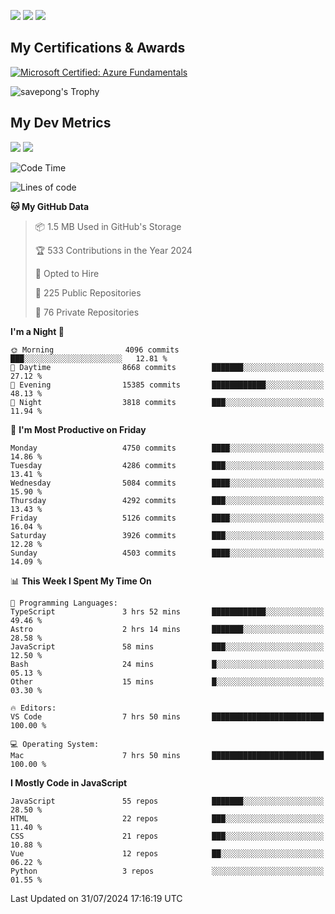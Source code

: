 [<img src="https://img.shields.io/badge/pongsiri.pisutakarathada.com-%230077B5.svg?&style=for-the-badge&color=orange" />](https://pongsiri.pisutakarathada.com)
[<img src="https://img.shields.io/badge/apps.saveworld.co-%230077B5.svg?&style=for-the-badge&color=2aa889" />](https://apps.saveworld.co)
[<img src="https://img.shields.io/badge/linkedin-%230077B5.svg?&style=for-the-badge&logo=linkedin&logoColor=white" />](https://www.linkedin.com/in/savepong)

<!--
[![savepong' github stats](https://github-readme-stats.vercel.app/api?username=savepong&show_icons=true&count_private=true&theme=gotham&hide_border=true&bg_color=00000000&text_color=768390FF)](https://pongsiri.pisutakarathada.com/posts/stats)

[![GitHub Streak](https://github-readme-streak-stats.herokuapp.com?user=savepong&theme=gotham&hide_border=true&background=00000000&dates=768390FF)](https://pongsiri.pisutakarathada.com/posts/stats)

[![Top Langs](https://github-readme-stats.vercel.app/api/top-langs/?username=savepong&layout=compact&langs_count=10&theme=gotham&hide_border=true&bg_color=00000000&text_color=768390FF)](https://pongsiri.pisutakarathada.com/posts/stats)

<!-- [![savepong's wakatime stats](https://github-readme-stats.vercel.app/api/wakatime?username=@savepong&layout=default&theme=gotham&hide_border=true&bg_color=00000000&text_color=768390FF)](https://pongsiri.pisutakarathada.com/posts/stats) -->

## My Certifications & Awards

<!--START_SECTION:badges-->
[![Microsoft Certified: Azure Fundamentals](https://images.credly.com/size/160x160/images/be8fcaeb-c769-4858-b567-ffaaa73ce8cf/image.png)](http://www.credly.com/badges/7b0e170b-852d-4d35-bea2-213eceae599c "Microsoft Certified: Azure Fundamentals")

![savepong's Trophy](https://github-profile-trophy.vercel.app/?username=savepong&theme=flat&rank=SECRET,SSS,SS,S,AAA,AA,A&margin-w=15&no-bg=true&no-frame=true)

## My Dev Metrics

[![](https://komarev.com/ghpvc/?username=savepong&color=blue&label=Profile%20Views)](https://github.com/savepong)
[![](https://img.shields.io/github/followers/savepong?label=GitHub%20Followers)](https://github.com/savepong)

<!--START_SECTION:waka-->
![Code Time](http://img.shields.io/badge/Code%20Time-1%2C505%20hrs%2014%20mins-blue)

![Lines of code](https://img.shields.io/badge/From%20Hello%20World%20I%27ve%20Written-64.9%20million%20lines%20of%20code-blue)

**🐱 My GitHub Data** 

> 📦 1.5 MB Used in GitHub's Storage 
 > 
> 🏆 533 Contributions in the Year 2024
 > 
> 💼 Opted to Hire
 > 
> 📜 225 Public Repositories 
 > 
> 🔑 76 Private Repositories 
 > 
**I'm a Night 🦉** 

```text
🌞 Morning                4096 commits        ███░░░░░░░░░░░░░░░░░░░░░░   12.81 % 
🌆 Daytime                8668 commits        ███████░░░░░░░░░░░░░░░░░░   27.12 % 
🌃 Evening                15385 commits       ████████████░░░░░░░░░░░░░   48.13 % 
🌙 Night                  3818 commits        ███░░░░░░░░░░░░░░░░░░░░░░   11.94 % 
```
📅 **I'm Most Productive on Friday** 

```text
Monday                   4750 commits        ████░░░░░░░░░░░░░░░░░░░░░   14.86 % 
Tuesday                  4286 commits        ███░░░░░░░░░░░░░░░░░░░░░░   13.41 % 
Wednesday                5084 commits        ████░░░░░░░░░░░░░░░░░░░░░   15.90 % 
Thursday                 4292 commits        ███░░░░░░░░░░░░░░░░░░░░░░   13.43 % 
Friday                   5126 commits        ████░░░░░░░░░░░░░░░░░░░░░   16.04 % 
Saturday                 3926 commits        ███░░░░░░░░░░░░░░░░░░░░░░   12.28 % 
Sunday                   4503 commits        ████░░░░░░░░░░░░░░░░░░░░░   14.09 % 
```


📊 **This Week I Spent My Time On** 

```text
💬 Programming Languages: 
TypeScript               3 hrs 52 mins       ████████████░░░░░░░░░░░░░   49.46 % 
Astro                    2 hrs 14 mins       ███████░░░░░░░░░░░░░░░░░░   28.58 % 
JavaScript               58 mins             ███░░░░░░░░░░░░░░░░░░░░░░   12.50 % 
Bash                     24 mins             █░░░░░░░░░░░░░░░░░░░░░░░░   05.13 % 
Other                    15 mins             █░░░░░░░░░░░░░░░░░░░░░░░░   03.30 % 

🔥 Editors: 
VS Code                  7 hrs 50 mins       █████████████████████████   100.00 % 

💻 Operating System: 
Mac                      7 hrs 50 mins       █████████████████████████   100.00 % 
```

**I Mostly Code in JavaScript** 

```text
JavaScript               55 repos            ███████░░░░░░░░░░░░░░░░░░   28.50 % 
HTML                     22 repos            ███░░░░░░░░░░░░░░░░░░░░░░   11.40 % 
CSS                      21 repos            ███░░░░░░░░░░░░░░░░░░░░░░   10.88 % 
Vue                      12 repos            ██░░░░░░░░░░░░░░░░░░░░░░░   06.22 % 
Python                   3 repos             ░░░░░░░░░░░░░░░░░░░░░░░░░   01.55 % 
```




 Last Updated on 31/07/2024 17:16:19 UTC
<!--END_SECTION:waka-->

<!--
**savepong/savepong** is a ✨ _special_ ✨ repository because its `README.md` (this file) appears on your GitHub profile.

Here are some ideas to get you started:

- 🔭 I’m currently working on WebComponents and TypeScript.
- 🌱 I’m currently learning ...
- 👯 I’m looking to collaborate on ...
- 🤔 I’m looking for help with ...
- 💬 Ask me about ...
- 📫 How to reach me: ...
- 😄 Pronouns: ...
- ⚡ Fun fact: ...
-->

